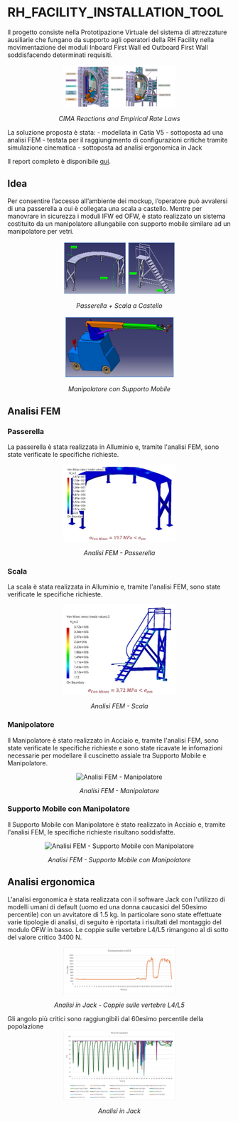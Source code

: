 # RH_FACILITY_INSTALLATION_TOOL
Il progetto consiste nella Prototipazione Virtuale del sistema di attrezzature ausiliarie che fungano da supporto agli operatori della RH Facility nella movimentazione dei moduli Inboard First Wall ed Outboard First Wall soddisfacendo determinati requisiti.
<div align="center">
  <img src="./media/RH_fac.jpg" alt="RH_facility" width="50%">
  <p><em>CIMA Reactions and Empirical Rate Laws</em></p>
</div>
La soluzione proposta è stata:
- modellata in Catia V5
- sottoposta ad una analisi FEM
- testata per il raggiungimento di configurazioni critiche tramite simulazione cinematica 
- sottoposta ad analisi ergonomica in Jack

Il report completo è disponibile [qui](./PV2324_PROGETTO_PERFETTA-ROMANO.pdf).

## Idea
Per consentire l’accesso all’ambiente dei mockup, l’operatore può avvalersi di una passerella a cui è collegata una scala a castello. Mentre per manovrare in sicurezza i moduli IFW ed OFW, è stato realizzato un sistema costituito da un manipolatore allungabile con supporto mobile similare ad un manipolatore per vetri. 
<div align="center">
  <img src="./media/pass.jpg" alt="Passerella + Scala a Castello" width="50%">
  <p><em>Passerella + Scala a Castello</em></p>
</div>

<div align="center">
  <img src="./media/man.jpg" alt="Manipolatore con Supporto Mobile" width="50%">
  <p><em>Manipolatore con Supporto Mobile</em></p>
</div>

## Analisi FEM
### Passerella
La passerella è stata realizzata in Alluminio e, tramite l'analisi FEM, sono state verificate le specifiche richieste.
<div align="center">
  <img src="./media/Fem_Pass.jpg" alt="Analisi FEM - Passerella" width="50%">
  <p><em>Analisi FEM - Passerella</em></p>
</div>

### Scala
La scala è stata realizzata in Alluminio e, tramite l'analisi FEM, sono state verificate le specifiche richieste.
<div align="center">
  <img src="./media/Fem_Scala.jpg" alt="Analisi FEM - Scala" width="50%">
  <p><em>Analisi FEM - Scala</em></p>
</div>

### Manipolatore
Il Manipolatore è stato realizzato in Acciaio e, tramite l'analisi FEM, sono state verificate le specifiche richieste e sono state ricavate le infomazioni necessarie per modellare il cuscinetto assiale tra Supporto Mobile e Manipolatore.
<div align="center">
  <img src="./media/Fem_Man.jpg" alt="Analisi FEM - Manipolatore" width="50%">
  <p><em>Analisi FEM - Manipolatore</em></p>
</div>

### Supporto Mobile con Manipolatore 
Il Supporto Mobile con Manipolatore è stato realizzato in Acciaio e, tramite l'analisi FEM, le specifiche richieste risultano soddisfatte.
<div align="center">
  <img src="./media/Fem_Sup.jpg" alt="Analisi FEM - Supporto Mobile con Manipolatore " width="50%">
  <p><em>Analisi FEM - Supporto Mobile con Manipolatore </em></p>
</div>

## Analisi ergonomica 
L'analisi ergonomica è stata realizzata con il software Jack con l'utilizzo di modelli umani di default (uomo ed una donna caucasici del 50esimo percentile) con un avvitatore di 1.5 kg. In particolare sono state effettuate varie tipologie di analisi, di seguito è riportata i risultati del montaggio del modulo OFW in basso. 
Le coppie sulle vertebre L4/L5 rimangono al di sotto del valore critico 3400 N.
<div align="center">
  <img src="./media/jack_1.jpg" alt="Analisi in Jack - Coppie sulle vertebre L4/L5 " width="50%">
  <p><em>Analisi in Jack - Coppie sulle vertebre L4/L5  </em></p>
</div>
Gli angolo più critici sono raggiungibili dal 60esimo percentile della popolazione
<div align="center">
  <img src="./media/jack_2.jpg" alt="Analisi in Jack " width="50%">
  <p><em>Analisi in Jack  </em></p>
</div>

